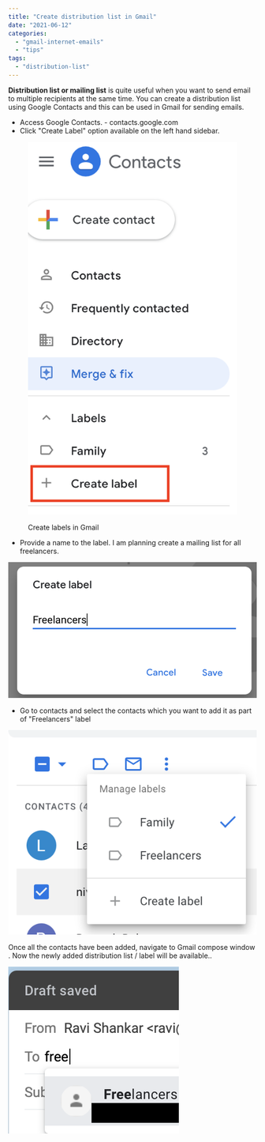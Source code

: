 ```yaml
---
title: "Create distribution list in Gmail"
date: "2021-06-12"
categories: 
  - "gmail-internet-emails"
  - "tips"
tags: 
  - "distribution-list"
---
```


**Distribution list or mailing list** is quite useful when you want to send email to multiple recipients at the same time. You can create a distribution list using Google Contacts and this can be used in Gmail for sending emails.

- Access Google Contacts. - contacts.google.com
- Click "Create Label" option available on the left hand sidebar.

<figure>

![](/assets/images/image-21.png)

<figcaption>

Create labels in Gmail

</figcaption>

</figure>

- Provide a name to the label. I am planning create a mailing list for all freelancers.

![](/assets/images/image-22.png)

- Go to contacts and select the contacts which you want to add it as part of "Freelancers" label

![](/assets/images/image-23.png)

Once all the contacts have been added, navigate to Gmail compose window . Now the newly added distribution list / label will be available..

![](/assets/images/image-24.png)
